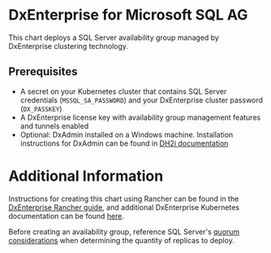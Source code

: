 # DxEnterprise for Microsoft SQL AG

This chart deploys a SQL Server availability group managed by DxEnterprise clustering technology. 

## Prerequisites

- A secret on your Kubernetes cluster that contains SQL Server credentials (`MSSQL_SA_PASSWORD`) and your DxEnterprise cluster password (`DX_PASSKEY`)
- A DxEnterprise license key with availability group management features and tunnels enabled
- Optional: DxAdmin installed on a Windows machine. Installation instructions for DxAdmin can be found in [DH2i documentation](https://support.dh2i.com/docs/v22.0/guides/dxenterprise/installation/dxadmin-qsg)

# Additional Information

Instructions for creating this chart using Rancher can be found in the [DxEnterprise Rancher guide](https://support.dh2i.com/docs/v22.0/guides/dxenterprise/containers/kubernetes/mssql-ag-rancher#install-the-helm-chart), and additional DxEnterprise Kubernetes documentation can be found [here](https://support.dh2i.com/docs/v22.0/guides/dxenterprise/containers/kubernetes).

Before creating an availability group, reference SQL Server's [quorum considerations](https://support.dh2i.com/docs/kbs/sql_server/availability_groups/quorum-considerations-for-sql-server-availability-groups) when determining the quantity of replicas to deploy.
